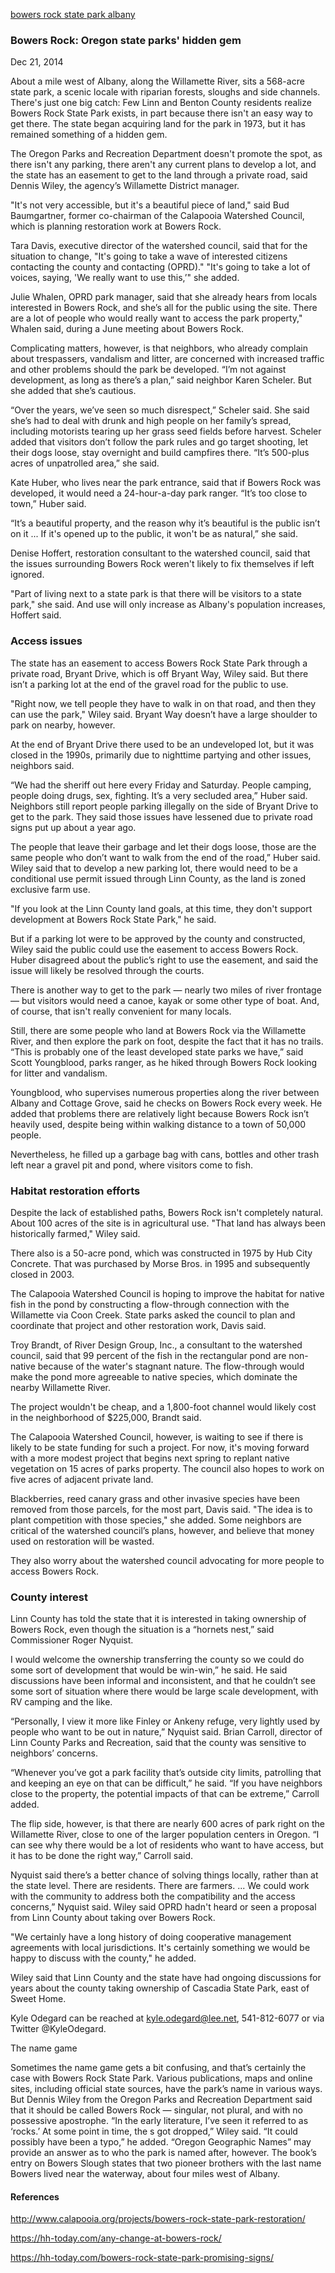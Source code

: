 [bowers rock state park albany](https://www.gazettetimes.com/news/local/bowers-rock-oregon-state-parks-hidden-gem/article_87261e40-28fa-57e1-b086-29a650371703.html)

### Bowers Rock: Oregon state parks' hidden gem
Dec 21, 2014

About a mile west of Albany, along the Willamette River, sits a 568-acre state park, a scenic locale with riparian forests, sloughs and side channels.
There's just one big catch: Few Linn and Benton County residents realize Bowers Rock State Park exists, in part because there isn't an easy way to get there.
The state began acquiring land for the park in 1973, but it has remained something of a hidden gem.


The Oregon Parks and Recreation Department doesn't promote the spot, as there isn't any parking, there aren't any current plans to develop a lot, and the state has an easement to get to the land through a private road, said Dennis Wiley, the agency’s Willamette District manager.


"It's not very accessible, but it's a beautiful piece of land," said Bud Baumgartner, former co-chairman of the Calapooia Watershed Council, which is planning restoration work at Bowers Rock.


Tara Davis, executive director of the watershed council, said that for the situation to change, "It's going to take a wave of interested citizens contacting the county and contacting (OPRD)."
"It's going to take a lot of voices, saying, 'We really want to use this,’" she added.


Julie Whalen, OPRD park manager, said that she already hears from locals interested in Bowers Rock, and she’s all for the public using the site.
There are a lot of people who would really want to access the park property," Whalen said, during a June meeting about Bowers Rock.


Complicating matters, however, is that neighbors, who already complain about trespassers, vandalism and litter, are concerned with increased traffic and other problems should the park be developed.
“I’m not against development, as long as there’s a plan,” said neighbor Karen Scheler.
But she added that she’s cautious.

“Over the years, we’ve seen so much disrespect,” Scheler said.
She said she’s had to deal with drunk and high people on her family’s spread, including motorists tearing up her grass seed fields before harvest.
Scheler added that visitors don’t follow the park rules and go target shooting, let their dogs loose, stay overnight and build campfires there.
“It’s 500-plus acres of unpatrolled area,” she said.


Kate Huber, who lives near the park entrance, said that if Bowers Rock was developed, it would need a 24-hour-a-day park ranger.
“It’s too close to town,” Huber said.

“It’s a beautiful property, and the reason why it’s beautiful is the public isn’t on it ... If it's opened up to the public, it won't be as natural,” she said.


Denise Hoffert, restoration consultant to the watershed council, said that the issues surrounding Bowers Rock weren't likely to fix themselves if left ignored.


"Part of living next to a state park is that there will be visitors to a state park," she said.
And use will only increase as Albany's population increases, Hoffert said.

### Access issues

The state has an easement to access Bowers Rock State Park through a private road, Bryant Drive, which is off Bryant Way, Wiley said.
But there isn’t a parking lot at the end of the gravel road for the public to use.


"Right now, we tell people they have to walk in on that road, and then they can use the park," Wiley said.
Bryant Way doesn’t have a large shoulder to park on nearby, however.

At the end of Bryant Drive there used to be an undeveloped lot, but it was closed in the 1990s, primarily due to nighttime partying and other issues, neighbors said.


“We had the sheriff out here every Friday and Saturday. People camping, people doing drugs, sex, fighting. It’s a very secluded area,” Huber said.
Neighbors still report people parking illegally on the side of Bryant Drive to get to the park. They said those issues have lessened due to private road signs put up about a year ago.


The people that leave their garbage and let their dogs loose, those are the same people who don’t want to walk from the end of the road,” Huber said.
Wiley said that to develop a new parking lot, there would need to be a conditional use permit issued through Linn County, as the land is zoned exclusive farm use.


"If you look at the Linn County land goals, at this time, they don't support development at Bowers Rock State Park," he said.


But if a parking lot were to be approved by the county and constructed, Wiley said the public could use the easement to access Bowers Rock.
Huber disagreed about the public’s right to use the easement, and said the issue will likely be resolved through the courts.


There is another way to get to the park — nearly two miles of river frontage — but visitors would need a canoe, kayak or some other type of boat. And, of course, that isn't really convenient for many locals.


Still, there are some people who land at Bowers Rock via the Willamette River, and then explore the park on foot, despite the fact that it has no trails.
“This is probably one of the least developed state parks we have,” said Scott Youngblood, parks ranger, as he hiked through Bowers Rock looking for litter and vandalism.


Youngblood, who supervises numerous properties along the river between Albany and Cottage Grove, said he checks on Bowers Rock every week. He added that problems there are relatively light because Bowers Rock isn’t heavily used, despite being within walking distance to a town of 50,000 people.


Nevertheless, he filled up a garbage bag with cans, bottles and other trash left near a gravel pit and pond, where visitors come to fish.

### Habitat restoration efforts

Despite the lack of established paths, Bowers Rock isn't completely natural.
About 100 acres of the site is in agricultural use. "That land has always been historically farmed," Wiley said.


There also is a 50-acre pond, which was constructed in 1975 by Hub City Concrete. That was purchased by Morse Bros. in 1995 and subsequently closed in 2003.


The Calapooia Watershed Council is hoping to improve the habitat for native fish in the pond by constructing a flow-through connection with the Willamette via Coon Creek.
State parks asked the council to plan and coordinate that project and other restoration work, Davis said.


Troy Brandt, of River Design Group, Inc., a consultant to the watershed council, said that 99 percent of the fish in the rectangular pond are non-native because of the water's stagnant nature.
The flow-through would make the pond more agreeable to native species, which dominate the nearby Willamette River.


The project wouldn't be cheap, and a 1,800-foot channel would likely cost in the neighborhood of $225,000, Brandt said.

The Calapooia Watershed Council, however, is waiting to see if there is likely to be state funding for such a project.
For now, it's moving forward with a more modest project that begins next spring to replant native vegetation on 15 acres of parks property. The council also hopes to work on five acres of adjacent private land.


Blackberries, reed canary grass and other invasive species have been removed from those parcels, for the most part, Davis said.
"The idea is to plant competition with those species," she added.
Some neighbors are critical of the watershed council’s plans, however, and believe that money used on restoration will be wasted.


They also worry about the watershed council advocating for more people to access Bowers Rock.

### County interest

Linn County has told the state that it is interested in taking ownership of Bowers Rock, even though the situation is a “hornets nest,” said Commissioner Roger Nyquist.


I would welcome the ownership transferring the county so we could do some sort of development that would be win-win,” he said.
He said discussions have been informal and inconsistent, and that he couldn’t see some sort of situation where there would be large scale development, with RV camping and the like.


“Personally, I view it more like Finley or Ankeny refuge, very lightly used by people who want to be out in nature,” Nyquist said.
Brian Carroll, director of Linn County Parks and Recreation, said that the county was sensitive to neighbors’ concerns.


“Whenever you’ve got a park facility that’s outside city limits, patrolling that and keeping an eye on that can be difficult,” he said.
“If you have neighbors close to the property, the potential impacts of that can be extreme,” Carroll added.


The flip side, however, is that there are nearly 600 acres of park right on the Willamette River, close to one of the larger population centers in Oregon.
“I can see why there would be a lot of residents who want to have access, but it has to be done the right way,” Carroll said.


Nyquist said there’s a better chance of solving things locally, rather than at the state level.
There are residents. There are farmers. ... We could work with the community to address both the compatibility and the access concerns,” Nyquist said.
Wiley said OPRD hadn't heard or seen a proposal from Linn County about taking over Bowers Rock.


"We certainly have a long history of doing cooperative management agreements with local jurisdictions. It's certainly something we would be happy to discuss with the county," he added.


Wiley said that Linn County and the state have had ongoing discussions for years about the county taking ownership of Cascadia State Park, east of Sweet Home.


Kyle Odegard can be reached at kyle.odegard@lee.net, 541-812-6077 or via Twitter @KyleOdegard.

The name game

Sometimes the name game gets a bit confusing, and that’s certainly the case with Bowers Rock State Park.
Various publications, maps and online sites, including official state sources, have the park’s name in various ways.
But Dennis Wiley from the Oregon Parks and Recreation Department said that it should be called Bowers Rock — singular, not plural, and with no possessive apostrophe.
“In the early literature, I’ve seen it referred to as ‘rocks.’ At some point in time, the s got dropped,” Wiley said.
“It could possibly have been a typo,” he added.
“Oregon Geographic Names” may provide an answer as to who the park is named after, however.
The book’s entry on Bowers Slough states that two pioneer brothers with the last name Bowers lived near the waterway, about four miles west of Albany.

#### References

http://www.calapooia.org/projects/bowers-rock-state-park-restoration/

https://hh-today.com/any-change-at-bowers-rock/

https://hh-today.com/bowers-rock-state-park-promising-signs/
